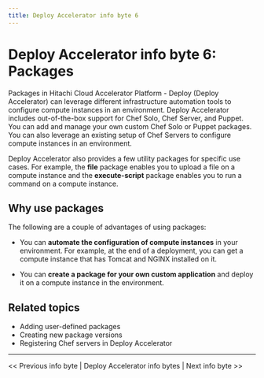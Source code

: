 ```yaml
---
title: Deploy Accelerator info byte 6
---
```


# <a id="info-06" name="info-06"></a>Deploy Accelerator info byte 6: Packages

Packages in Hitachi Cloud Accelerator Platform - Deploy (Deploy Accelerator) can leverage different infrastructure automation tools to configure compute instances in an environment. Deploy Accelerator includes out-of-the-box support for Chef Solo, Chef Server, and Puppet. You can add and manage your own custom Chef Solo or Puppet packages. You can also leverage an existing setup of Chef Servers to configure compute instances in an environment.<br>

Deploy Accelerator also provides a few utility packages for specific use cases. For example, the **file** package enables you to upload a file on a compute instance and the **execute-script** package enables you to run a command on a compute instance.

## Why use packages

The following are a couple of advantages of using packages:

- You can **automate the configuration of compute instances** in your environment. For example, at the end of a deployment, you can get a compute instance that has Tomcat and NGINX installed on it.

- You can **create a package for your own custom application** and deploy it on a compute instance in the environment.

## Related topics

- <a href="" ui-sref="rean-platform-docs.accelerator({viewAccelerator: 'rean-deploy', viewPage: 'deploy-and-manage-environments', viewSection: 'user-package'})" style="text-decoration:none">Adding user-defined packages</a>
- <a href="" ui-sref="rean-platform-docs.accelerator({viewAccelerator: 'rean-deploy', viewPage: 'deploy-and-manage-environments', viewSection: 'create-package-version'})" style="text-decoration:none">Creating new package versions</a>
- <a href="" ui-sref="rean-platform-docs.accelerator({viewAccelerator: 'rean-deploy', viewPage: 'administer', viewSection: 'chef-server'})" style="text-decoration:none">Registering Chef servers in Deploy Accelerator</a>



------

<a href="" ui-sref="rean-platform-docs.accelerator({viewAccelerator: 'rean-deploy-infobytes', viewPage: 'info05', viewSection: ''})" style="text-decoration:none"><< Previous info byte</a> | <a href="" ui-sref="rean-platform-docs.accelerator({viewAccelerator: 'rean-deploy-infobytes', viewPage: 'info', viewSection: ''})" style="text-decoration:none">Deploy Accelerator info bytes</a> | <a href="" ui-sref="rean-platform-docs.accelerator({viewAccelerator: 'rean-deploy-infobytes', viewPage: 'info07', viewSection: ''})" style="text-decoration:none">Next info byte >></a>

